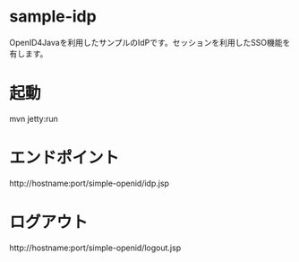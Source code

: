sample-idp
==========

OpenID4Javaを利用したサンプルのIdPです。セッションを利用したSSO機能を有します。

起動
==========
mvn jetty:run

エンドポイント
==========
http://hostname:port/simple-openid/idp.jsp

ログアウト
==========
http://hostname:port/simple-openid/logout.jsp
